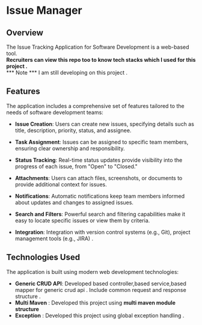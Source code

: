 # Issue Manager

## Overview

The Issue Tracking Application for Software Development is a web-based tool.<br>
<b>Recruiters can view this repo too to know tech stacks which I used for this project .</b><br>
*** Note *** I am still developing on this project .

## Features

The application includes a comprehensive set of features tailored to the needs of software development teams:

- **Issue Creation**: Users can create new issues, specifying details such as title, description, priority, status, and assignee.

- **Task Assignment**: Issues can be assigned to specific team members, ensuring clear ownership and responsibility.

- **Status Tracking**: Real-time status updates provide visibility into the progress of each issue, from "Open" to "Closed."

- **Attachments**: Users can attach files, screenshots, or documents to provide additional context for issues.

- **Notifications**: Automatic notifications keep team members informed about updates and changes to assigned issues.

- **Search and Filters**: Powerful search and filtering capabilities make it easy to locate specific issues or view them by criteria.

- **Integration**: Integration with version control systems (e.g., Git), project management tools (e.g., JIRA) .


## Technologies Used

The application is built using modern web development technologies:

- **Generic CRUD API**: Developed based controller,based service,based mapper for generic crud api . Include common request and response structure .
- **Multi Maven** : Developed this project using <b>multi maven module structure</b>
- **Exception** : Developed this project using global exception handling .

